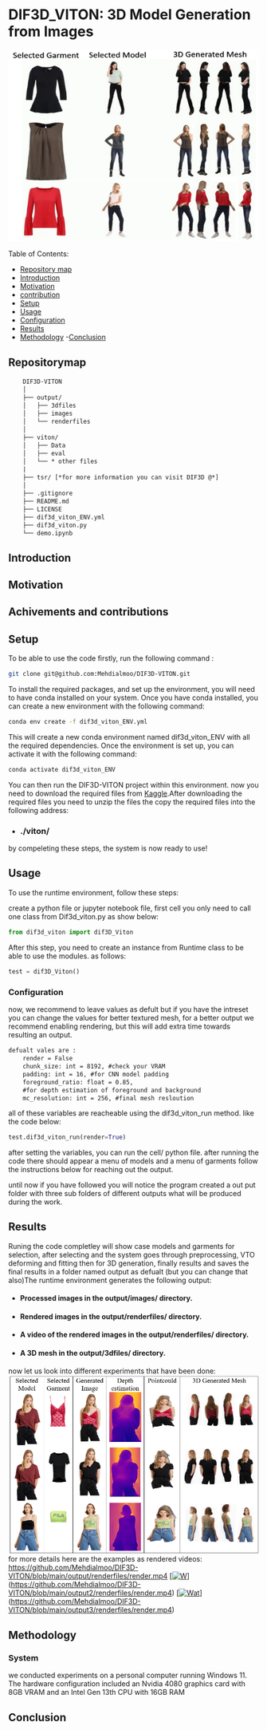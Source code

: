 # DIF3D_VITON: 3D Model Generation from Images

![](./Figures/Slide4.png)

Table of Contents:
- [Repository map](#repositorymap)
- [Introduction](#introduction)
- [Motivation](#motivation)
- [contribution](#contribution)
- [Setup](#setup)
- [Usage](#usage)
- [Configuration](#configuration)
- [Results](#results)
- [Methodology](#methodology)
-[Conclusion](#conclusion)


## Repositorymap
```
    DIF3D-VITON
    │
    ├── output/
    │   ├── 3dfiles   
    │   ├── images
    │   └── renderfiles
    │
    ├── viton/
    │   ├── Data   
    │   ├── eval
    │   └── * other files
    |
    ├── tsr/ [*for more information you can visit DIF3D @*]
    │    
    ├── .gitignore
    ├── README.md
    ├── LICENSE
    ├── dif3d_viton_ENV.yml
    ├── dif3d_viton.py
    └── demo.ipynb
```
## Introduction


## Motivation


## Achivements and contributions


## Setup
To be able to use the code firstly, run the following command :
```bash
git clone git@github.com:Mehdialmoo/DIF3D-VITON.git
```
To install the required packages, and set up the environment, you will need to have conda installed on your system.
Once you have conda installed, you can create a new environment with the following command:
```bash
conda env create -f dif3d_viton_ENV.yml
```
This will create a new conda environment named dif3d_viton_ENV with all the required dependencies.
Once the environment is set up, you can activate it with the following command:

```bash
conda activate dif3d_viton_ENV
```
You can then run the DIF3D-VITON project within this environment. now you need to download the required files from [Kaggle](https://www.kaggle.com/datasets/mehdialmousavie/dif3d-viton-files-data-checkpoints).After downloading the required files you need to unzip the files the copy the required files into the following address:

* ### ./viton/

by compeleting these steps, the system is now ready to use!

## Usage
To use the runtime environment, follow these steps:

create a python file or jupyter notebook file, first cell you only need to call one class from Dif3d_viton.py as show below:
```python
from dif3d_viton import dif3D_Viton
``` 
After this step, you need  to create an instance from Runtime class to be able to use the modules. as follows:
```python
test = dif3D_Viton()
```
### Configuration
now, we recommend to leave values as defult but if you have the intreset you can change the values for better textured mesh, for a better output we recommend enabling rendering, but this will add extra time towards resulting an output.

```
defualt vales are :
    render = False
    chunk_size: int = 8192, #check your VRAM
    padding: int = 16, #for CNN model padding
    foreground_ratio: float = 0.85, 
    #for depth estimation of foreground and background
    mc_resolution: int = 256, #final mesh resloution
```
all of these variables are reacheable using the dif3d_viton_run method. like the code below:
```python
test.dif3d_viton_run(render=True)
```
after setting the variables, you can run the cell/ python file. after running the code there should appear a menu of models and a menu of garments follow the instructions below for reaching out the output.

until now if you have followed you will notice the program created a out put folder with three sub folders of different outputs what will be produced during the work.

## Results
Runing the code completley will show case models and garments for selection, after selecting and the system goes through preprocessing, VTO deforming and fitting then for 3D generation, finally results and saves the final results in a folder named output as defualt (but you can change that also)The runtime environment generates the following output:

+ ####  Processed images in the output/images/ directory.
+ #### Rendered images in the output/renderfiles/ directory.
+ #### A video of the rendered images in the output/renderfiles/ directory.
+ #### A 3D mesh in the output/3dfiles/ directory.

now let us look into different experiments that have been done:
![](./Figures/Slide3.png)
for more details here are the examples as  rendered videos:
https://github.com/Mehdialmoo/DIF3D-VITON/blob/main/output/renderfiles/render.mp4
[[![W]()](./output2/renderfiles/render.mp4)](https://github.com/Mehdialmoo/DIF3D-VITON/blob/main/output2/renderfiles/render.mp4)
[[![Wat]()](./output3/renderfiles/render.mp4)](https://github.com/Mehdialmoo/DIF3D-VITON/blob/main/output3/renderfiles/render.mp4)

## Methodology

### System
we conducted experiments on a personal computer running Windows 11. The hardware configuration included an Nvidia 4080 graphics card with 8GB VRAM and an Intel Gen 13th CPU with 16GB RAM
## Conclusion


